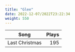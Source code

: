 ```yaml
---
title: "Glee"
date: 2022-12-07/2022T23:22:34
weight: 550
---
```




 Song | Plays 
----- | -----:
Last Christmas | 195
